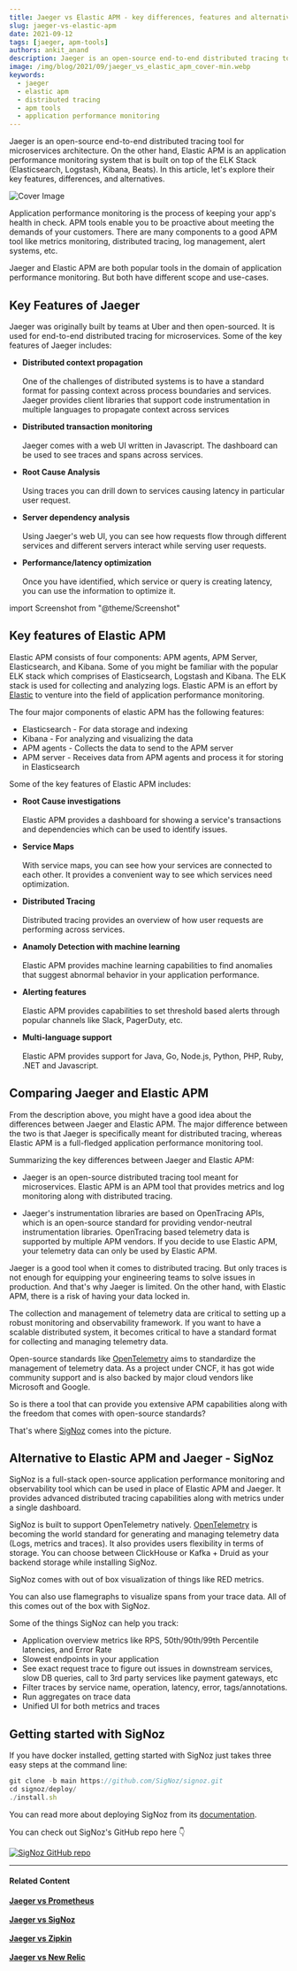 ```yaml
---
title: Jaeger vs Elastic APM - key differences, features and alternatives
slug: jaeger-vs-elastic-apm
date: 2021-09-12
tags: [jaeger, apm-tools]
authors: ankit_anand
description: Jaeger is an open-source end-to-end distributed tracing tool for microservices architecture. On the other hand, Elastic APM is an application performance monitoring system which is built on top of the ELK Stack...
image: /img/blog/2021/09/jaeger_vs_elastic_apm_cover-min.webp
keywords:
  - jaeger
  - elastic apm
  - distributed tracing
  - apm tools
  - application performance monitoring
---
```

<head>
  <link rel="canonical" href="https://signoz.io/blog/jaeger-vs-elastic-apm/"/>
</head>

Jaeger is an open-source end-to-end distributed tracing tool for microservices architecture. On the other hand, Elastic APM is an application performance monitoring system that is built on top of the ELK Stack (Elasticsearch, Logstash, Kibana, Beats). In this article, let's explore their key features, differences, and alternatives.

<!--truncate-->

![Cover Image](/img/blog/2021/09/jaeger_vs_elastic_apm_cover-min.webp)


Application performance monitoring is the process of keeping your app's health in check. APM tools enable you to be proactive about meeting the demands of your customers. There are many components to a good APM tool like metrics monitoring, distributed tracing, log management, alert systems, etc.

Jaeger and Elastic APM are both popular tools in the domain of application performance monitoring. But both have different scope and use-cases.

## Key Features of Jaeger
Jaeger was originally built by teams at Uber and then open-sourced. It is used for end-to-end distributed tracing for microservices. Some of the key features of Jaeger includes:

- **Distributed context propagation**<br></br>
  One of the challenges of distributed systems is to have a standard format for passing context across process boundaries and services. Jaeger provides client libraries that support code instrumentation in multiple languages to propagate context across services

- **Distributed transaction monitoring**<br></br>
  Jaeger comes with a web UI written in Javascript. The dashboard can be used to see traces and spans across services.

- **Root Cause Analysis**<br></br>
  Using traces you can drill down to services causing latency in particular user request.

- **Server dependency analysis**<br></br>
  Using Jaeger's web UI, you can see how requests flow through different services and different servers interact while serving user requests.

- **Performance/latency optimization**<br></br>
  Once you have identified, which service or query is creating latency, you can use the information to optimize it.

import Screenshot from "@theme/Screenshot"

<Screenshot
    alt="Jaeger UI"
    height={500}
    src="/img/blog/2021/08/jaeger_ui-min.webp"
    title="Jaeger UI showing services and corresponding traces"
    width={700}
/>

## Key features of Elastic APM
Elastic APM consists of four components: APM agents, APM Server, Elasticsearch, and Kibana. Some of you might be familiar with the popular ELK stack which comprises of Elasticsearch, Logstash and Kibana. The ELK stack is used for collecting and analyzing logs. Elastic APM is an effort by [Elastic](https://www.elastic.co/) to venture into the field of application performance monitoring.

The four major components of elastic APM has the following features:

- Elasticsearch - For data storage and indexing
- Kibana - For analyzing and visualizing the data
- APM agents - Collects the data to send to the APM server
- APM server - Receives data from APM agents and process it for storing in Elasticsearch

<Screenshot
    alt="Elastic APM architecture"
    height={500}
    src="/img/blog/2021/09/elastic_apm_architecture.webp"
    title="Elastic APM architecture"
    width={700}
/>

Some of the key features of Elastic APM includes:

- **Root Cause investigations**<br></br>
Elastic APM provides a dashboard for showing a service's transactions and dependencies which can be used to identify issues.

- **Service Maps**<br></br>
With service maps, you can see how your services are connected to each other. It provides a convenient way to see which services need optimization.

- **Distributed Tracing**<br></br>
Distributed tracing provides an overview of how user requests are performing across services.

- **Anamoly Detection with machine learning**<br></br>
Elastic APM provides machine learning capabilities to find anomalies that suggest abnormal behavior in your application performance.

- **Alerting features**<br></br>
Elastic APM provides capabilities to set threshold based alerts through popular channels like Slack, PagerDuty, etc.

- **Multi-language support**<br></br>
Elastic APM provides support for Java, Go, Node.js, Python, PHP, Ruby, .NET and Javascript.

## Comparing Jaeger and Elastic APM
From the description above, you might have a good idea about the differences between Jaeger and Elastic APM. The major difference between the two is that Jaeger is specifically meant for distributed tracing, whereas Elastic APM is a full-fledged application performance monitoring tool.

Summarizing the key differences between Jaeger and Elastic APM:

- Jaeger is an open-source distributed tracing tool meant for microservices. Elastic APM is an APM tool that provides metrics and log monitoring along with distributed tracing.

- Jaeger's instrumentation libraries are based on OpenTracing APIs, which is an open-source standard for providing vendor-neutral instrumentation libraries. OpenTracing based telemetry data is supported by multiple APM vendors. If you decide to use Elastic APM, your telemetry data can only be used by Elastic APM.

Jaeger is a good tool when it comes to distributed tracing. But only traces is not enough for equipping your engineering teams to solve issues in production. And that's why Jaeger is limited. On the other hand, with Elastic APM, there is a risk of having your data locked in.

The collection and management of telemetry data are critical to setting up a robust monitoring and observability framework. If you want to have a scalable distributed system, it becomes critical to have a standard format for collecting and managing telemetry data.

Open-source standards like [OpenTelemetry](https://opentelemetry.io/) aims to standardize the management of telemetry data. As a project under CNCF, it has got wide community support and is also backed by major cloud vendors like Microsoft and Google.

So is there a tool that can provide you extensive APM capabilities along with the freedom that comes with open-source standards?

That's where [SigNoz](https://signoz.io/?utm_source=blog&utm_medium=jaeger_vs_elasticapm) comes into the picture.

## Alternative to Elastic APM and Jaeger - SigNoz
SigNoz is a full-stack open-source application performance monitoring and observability tool which can be used in place of Elastic APM and Jaeger. It provides advanced distributed tracing capabilities along with metrics under a single dashboard.

SigNoz is built to support OpenTelemetry natively. [OpenTelemetry](https://opentelemetry.io/) is becoming the world standard for generating and managing telemetry data (Logs, metrics and traces). It also provides users flexibility in terms of storage. You can choose between ClickHouse or Kafka + Druid as your backend storage while installing SigNoz.

<Screenshot
    alt="Architecture of SigNoz with OpenTelemetry and ClickHouse"
    height={500}
    src="/img/blog/2021/09/SigNoz_architecture_clickhouse.webp"
    title="Architecture of SigNoz with ClickHouse as storage backend and OpenTelemetry for code instrumentatiion"
    width={700}
/>

SigNoz comes with out of box visualization of things like RED metrics.

<Screenshot
    alt="SigNoz UI showing the popular RED metrics"
    height={500}
    src="/img/blog/common/signoz_charts_application_metrics.webp"
    title="SigNoz UI showing application overview metrics like RPS, 50th/90th/99th Percentile latencies, and Error Rate"
    width={700}
/>

You can also use flamegraphs to visualize spans from your trace data. All of this comes out of the box with SigNoz.

<Screenshot
    alt="Flamegraphs used to visualize spans of distributed tracing in SigNoz UI"
    height={500}
    src="/img/blog/common/signoz_flamegraphs.webp"
    title="Flamegraphs showing exact duration taken by each spans - a concept of distributed tracing"
    width={700}
/>


Some of the things SigNoz can help you track:

- Application overview metrics like RPS, 50th/90th/99th Percentile latencies, and Error Rate
- Slowest endpoints in your application
- See exact request trace to figure out issues in downstream services, slow DB queries, call to 3rd party services like payment gateways, etc
- Filter traces by service name, operation, latency, error, tags/annotations.
- Run aggregates on trace data
- Unified UI for both metrics and traces

## Getting started with SigNoz

If you have docker installed, getting started with SigNoz just takes three easy steps at the command line:
```jsx
git clone -b main https://github.com/SigNoz/signoz.git
cd signoz/deploy/
./install.sh
```
You can read more about deploying SigNoz from its [documentation](https://signoz.io/docs/deployment/docker/).

You can check out SigNoz's GitHub repo here 👇

[![SigNoz GitHub repo](/img/blog/common/signoz_github.webp)](https://github.com/SigNoz/signoz)

___

#### **Related Content**

**[Jaeger vs Prometheus](https://signoz.io/blog/jaeger-vs-prometheus)**<br></br>
**[Jaeger vs SigNoz](https://signoz.io/blog/jaeger-vs-signoz/)**<br></br>
**[Jaeger vs Zipkin](https://signoz.io/blog/jaeger-vs-zipkin/)**<br></br>
**[Jaeger vs New Relic](https://signoz.io/blog/jaeger-vs-elastic-apm/)**<br></br>
